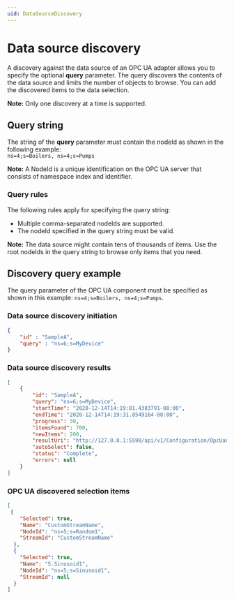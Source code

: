```yaml
---
uid: DataSourceDiscovery
---
```


# Data source discovery

A discovery against the data source of an OPC UA adapter allows you to specify the optional **query** parameter. The query discovers the contents of the data source and limits the number of objects to browse. You can add the discovered items to the data selection.

**Note:** Only one discovery at a time is supported.

## Query string

The string of the **query** parameter must contain the nodeId as shown in the following example:<br>`ns=4;s=Boilers, ns=4;s=Pumps`

**Note:** A NodeId is a unique identification on the OPC UA server that consists of namespace index and identifier.

### Query rules

The following rules apply for specifying the query string:

- Multiple comma-separated nodeIds are supported.
- The nodeId specified in the query string must be valid.

**Note:** The data source might contain tens of thousands of items. Use the root nodeIds in the query string to browse only items that you need.

## Discovery query example

The query parameter of the OPC UA component must be specified as shown in this example:
`ns=4;s=Boilers, ns=4;s=Pumps`.

### Data source discovery initiation

```json
{
	"id" : "SampleA",
	"query" : "ns=6;s=MyDevice"
}
```

### Data source discovery results

```json
[
    {
	    "id": "SampleA",
	    "query": "ns=6;s=MyDevice",
	    "startTime": "2020-12-14T14:19:01.4383791-08:00",
	    "endTime": "2020-12-14T14:19:31.8549164-08:00",
	    "progress": 30,
	    "itemsFound": 700,
	    "newItems": 200,
	    "resultUri": "http://127.0.0.1:5590/api/v1/Configuration/OpcUaComponentId/Discoveries/40/result",
	    "autoSelect": false,
	    "status": "Complete",
	    "errors": null
	}
]
```

### OPC UA discovered selection items

```json
[
 {
    "Selected": true,
    "Name": "CustomStreamName",
    "NodeId": "ns=5;s=Random1",
    "StreamId": "CustomStreamName"
  },
  {
    "Selected": true,
    "Name": "5.Sinusoid1",
    "NodeId": "ns=5;s=Sinusoid1",
    "StreamId": null
  }
]
```